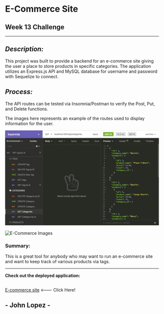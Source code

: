 # E-Commerce Site

## Week 13 Challenge

---
## *Description:* 

This project was built to provide a backend for an e-commerce site giving the user a place to store products in specific categories. The application utilizes an Express.js API and MySQL database for username and password with Sequelize to connect. 

## *Process:*

The API routes can be tested via Insomnia/Postman to verify the Post, Put, and Delete functions.  

The images here represents an example of the routes used to display information for the user.  

![E-Commerce Images](/Assets/13-orm-homework-demo-01.gif)

![E-Commerce Images](/Assets/)


### Summary: 

This is a great tool for anybody who may want to run an e-commerce site and want to keep track of various products via tags.  


--- 
**Check out the deployed application:**
##
[E-commerce site](https://github.com/Think-Again-Coder/e-commerce-site) <--- Click Here!
## 
## - John Lopez -

